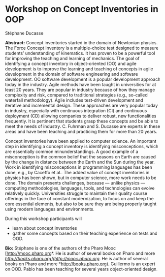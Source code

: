 # Workshop on Concept Inventories in OOP

Stéphane Ducasse

**Abstract:**
Concept inventories started in the domain of Newtonian physics. The Force Concept Inventory is a multiple-choice test designed to measure students’ understanding of kinematics. It has proven to be a powerful tool for improving the teaching and learning of mechanics.
The goal of identifying a concept inventory in object-oriented (OO) and agile development is to improve the learning and teaching of concepts in agile development in the domain of software engineering and software development. OO software development is a popular development approach today in the industry. Agile methods have been taught in universities for at least 20 years. They are popular in industry because of how they manage complexity and risk, compared to traditional strategies (e.g., so-called waterfall methodology). Agile includes test-driven development and iterative and incremental design. These approaches are very popular today in industry, especially with continuous integration (CI) and continuous deployment (CD) allowing companies to deliver robust, new functionalities frequently. It is pertinent that students grasp these concepts and be able to meet the needs of industry. C. Fuhrman and S. Ducasse are experts in these areas and have been teaching and practicing them for more than 20 years.

Concept inventories have been applied to computer science. An important step in identifying a concept inventory is identifying misconceptions, which are essentially common minunderstandings. A good example of a misconception is the common belief that the seasons on Earth are caused by the change in distance between the Earth and the Sun during the year. Work in identifying misconceptions in programming languages has been done, e.g., by Caceffo et al.. The added value of concept inventories in physics has been shown, but in computer science, more work needs to be done. The domain presents challenges, because — unlike physics — computing methodologies, languages, tools, and technologies can evolve relatively quickly. Universities struggle to maintain their quality course offerings in the face of constant modernization, to focus on and keep the core essential elements, but also to be sure they are being properly taught using modern languages and environments.

During this workshop participants will 
- learn about concept inventories
- gather some concepts based on their teaching experience on tests and OOD. 

**Bio:**
Stéphane is one of the authors of the Pharo Mooc [http://mooc.pharo.org*. He is author of several books on Pharo and more *http://books.pharo.org](http://mooc.pharo.org*. He is author of several books on Pharo and more *http://books.pharo.org).
Guillermo is an expert on OOD. Pablo has been teaching for several years object-oriented design. 
